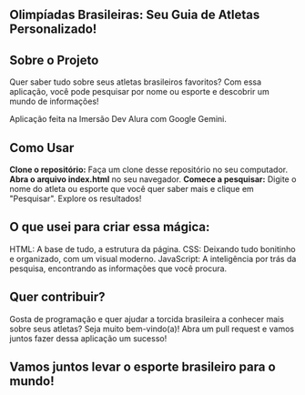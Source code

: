 ## Olimpíadas Brasileiras: Seu Guia de Atletas Personalizado!
## Sobre o Projeto

Quer saber tudo sobre seus atletas brasileiros favoritos? Com essa aplicação, você pode pesquisar por nome ou esporte e descobrir um mundo de informações!

Aplicação feita na Imersão Dev Alura com Google Gemini.

## Como Usar

**Clone o repositório:** Faça um clone desse repositório no seu computador.
**Abra o arquivo index.html** no seu navegador.
**Comece a pesquisar:** Digite o nome do atleta ou esporte que você quer saber mais e clique em "Pesquisar".
Explore os resultados!

## O que usei para criar essa mágica:

HTML: A base de tudo, a estrutura da página.
CSS: Deixando tudo bonitinho e organizado, com um visual moderno.
JavaScript: A inteligência por trás da pesquisa, encontrando as informações que você procura.
## Quer contribuir?

Gosta de programação e quer ajudar a torcida brasileira a conhecer mais sobre seus atletas? Seja muito bem-vindo(a)! Abra um pull request e vamos juntos fazer dessa aplicação um sucesso!

## Vamos juntos levar o esporte brasileiro para o mundo!
